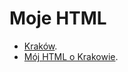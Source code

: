 # Moje HTML

* [Kraków](https://github.com/KOTEKDUZY/WBzylzaliczenie/blob/master/Krakow/README.adoc).
* [Mój HTML o Krakowie](https://KOTEKDUZY.github.io/WBzylzaliczenie/).


